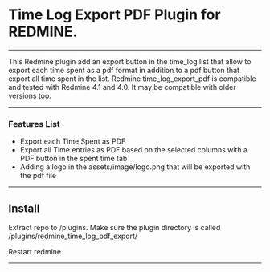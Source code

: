 # Time Log Export PDF Plugin for REDMINE.

***

This Redmine plugin add an export button in the time_log list that allow to export each time spent as a pdf format in addition to a pdf button that export all time spent in the list.
Redmine time_log_export_pdf is compatible and tested with Redmine 4.1 and 4.0. It may be compatible with older versions too.

***
### Features List
* Export each Time Spent as PDF 
* Export all Time entries as PDF based on the selected columns with a PDF button in the spent time tab 
* Adding a logo in the assets/image/logo.png that will be exported with the pdf file
***
## Install
Extract repo to <redmine>/plugins. Make sure the plugin directory is called <redmine>/plugins/redmine_time_log_pdf_export/
 
Restart redmine.
***

